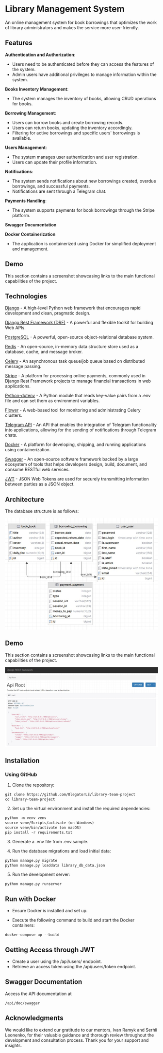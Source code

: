 # Library Management System

An online management system for book borrowings that optimizes the work of library administrators and makes the service more user-friendly.

## Features

**Authentication and Authorization**:

* Users need to be authenticated before they can access the features of the system.
* Admin users have additional privileges to manage information within the system.

**Books Inventory Management**:

* The system manages the inventory of books, allowing CRUD operations for books.

**Borrowing Management**:

* Users can borrow books and create borrowing records.
* Users can return books, updating the inventory accordingly.
* Filtering for active borrowings and specific users' borrowings is available.

**Users Management**:

* The system manages user authentication and user registration.
* Users can update their profile information.

**Notifications**:

* The system sends notifications about new borrowings created, overdue borrowings, and successful payments.
* Notifications are sent through a Telegram chat.

**Payments Handling**:

* The system supports payments for book borrowings through the Stripe platform.

**Swagger Documentation**

**Docker Containerization**

* The application is containerized using Docker for simplified deployment and management.

## Demo

This section contains a screenshot showcasing links to the main functional capabilities of the project.


## Technologies

[Django](https://docs.djangoproject.com/en/4.2/) - A high-level Python web framework that encourages rapid development and clean, pragmatic design.

[Django Rest Framework (DRF)](https://www.django-rest-framework.org/) - A powerful and flexible toolkit for building Web APIs.

[PostgreSQL](https://www.postgresql.org/docs/) - A powerful, open-source object-relational database system.

[Redis](https://redis.io/documentation) - An open-source, in-memory data structure store used as a database, cache, and message broker.

[Celery](https://docs.celeryproject.org/en/stable/) - An asynchronous task queue/job queue based on distributed message passing.

[Stripe](https://stripe.com/docs) - A platform for processing online payments, commonly used in Django Rest Framework projects to manage financial transactions in web applications.

[Python-dotenv](https://pypi.org/project/python-dotenv/) - A Python module that reads key-value pairs from a .env file and can set them as environment variables.

[Flower](https://flower.dev/docs/) - A web-based tool for monitoring and administrating Celery clusters.

[Telegram API](https://core.telegram.org/bots/api) - An API that enables the integration of Telegram functionality into applications, allowing for the sending of notifications through Telegram chats.

[Docker](https://docs.docker.com/) - A platform for developing, shipping, and running applications using containerization.

[Swagger](https://swagger.io/docs/) - An open-source software framework backed by a large ecosystem of tools that helps developers design, build, document, and consume RESTful web services.

[JWT](https://jwt.io/introduction/) - JSON Web Tokens are used for securely transmitting information between parties as a JSON object.

## Architecture

The database structure is as follows:

![Db structure](demo/library_db.jpg)

## Demo

This section contains a screenshot showcasing links to the main functional capabilities of the project.

![library_api](demo/library_api.jpg)

## Installation

### Using GitHub

1. Clone the repository:

```shell
git clone https://github.com/OlegatorLE/library-team-project
cd library-team-project
```

2. Set up the virtual environment and install the required dependencies:

```shell
python -m venv venv
source venv/Scripts/activate (on Windows)
source venv/bin/activate (on macOS)
pip install -r requirements.txt
```

3. Generate a .env file from .env.sample.


4. Run the database migrations and load initial data:

```shell
python manage.py migrate
python manage.py loaddata library_db_data.json
```

5. Run the development server:
```shell
python manage.py runserver
```
## Run with Docker
* Ensure Docker is installed and set up.

* Execute the following command to build and start the Docker containers:

```shell
docker-compose up --build
```

## Getting Access through JWT
* Create a user using the /api/users/ endpoint.
* Retrieve an access token using the /api/users/token endpoint.


## Swagger Documentation
Access the API documentation at 

```shell
/api/doc/swagger
```

## Acknowledgments

We would like to extend our gratitude to our mentors, Ivan Ramyk and Serhii Leonenko, for their valuable guidance and thorough review throughout the development and consultation process. Thank you for your support and insights.